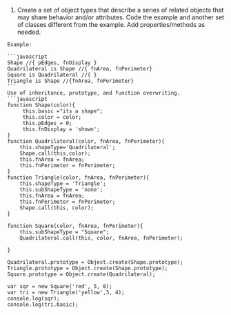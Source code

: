   1. Create a set of object types that describe a series of related objects that may share behavior and/or attributes. Code the example and another set of classes different from                         the example. Add properties/methods as needed.  

    Example: 
    
    ```javascript
    Shape //{ pEdges, fnDisplay } 
    Quadrilateral is Shape //{ fnArea, fnPerimeter}  
    Square is Quadrilateral //{ } 
    Triangle is Shape //{fnArea, fnPerimeter} 
    ```
    Use of inheritance, prototype, and function overwriting. 
    ```javascript
	function Shape(color){
		 this.basic ="its a shape";
		 this.color = color;
		 this.pEdges = 0;
		 this.fnDisplay = 'shown';
	}
	function Quadrilateral(color, fnArea, fnPerimeter){
		this.shapeType='Quadrilateral';
		Shape.call(this,color);
		this.fnArea = fnArea;
		this.fnPerimeter = fnPerimeter;
	}
	function Triangle(color, fnArea, fnPerimeter){
		this.shapeType = 'Triangle';
		this.subShapeType = 'none';
		this.fnArea = fnArea;
		this.fnPerimeter = fnPerimeter;
		Shape.call(this, color);
	}
	
	function Square(color, fnArea, fnPerimeter){
		this.subShapeType = "Square";
		Quadrilateral.call(this, color, fnArea, fnPerimeter);
		
	}
	
	Quadrilateral.prototype = Object.create(Shape.prototype);
	Triangle.prototype = Object.create(Shape.prototype);
	Square.prototype = Object.create(Quadrilateral);
	
	var sqr = new Square('red', 5, 8);
	var tri = new Triangle('yellow',3, 4);
	console.log(sqr);
	console.log(tri.basic);
```
